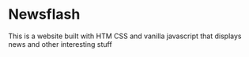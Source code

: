 # Newsflash
This is a website built with HTM CSS and vanilla javascript that displays news and other interesting stuff
